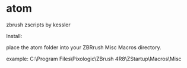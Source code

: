 # atom
zbrush zscripts by kessler

Install:

place the atom folder into your ZBRrush Misc Macros directory. 

example:  C:\Program Files\Pixologic\ZBrush 4R8\ZStartup\Macros\Misc
